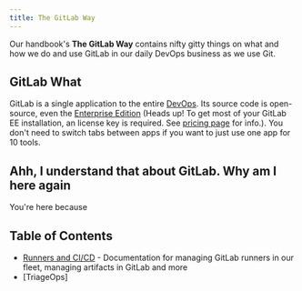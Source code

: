 ```yaml
---
title: The GitLab Way
---
```

Our handbook's **The GitLab Way** contains nifty gitty things on what and how we do and use GitLab in our daily DevOps business as we use Git.

## GitLab What

GitLab is a single application to the entire [DevOps](./devops). Its source code is open-source, even the [Enterprise Edition](https://gitlab.com/gitlab-org/gitlab-ee) (Heads up! To get most of your GitLab EE installation, an license key is required. See [pricing page](https://about.gitlab.com/pricing/#self-managed) for info.). You don't need to switch tabs between apps if you want to just use one app for 10 tools.

## Ahh, I understand that about GitLab. Why am I here again

You're here because

## Table of Contents

* [Runners and CI/CD](runners) - Documentation for managing GitLab runners in our fleet, managing artifacts in GitLab and more
* [TriageOps]
